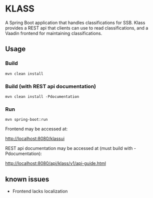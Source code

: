 # KLASS
A Spring Boot application that handles classifications for SSB.
Klass provides a REST api that clients can use to read classifications, and a Vaadin frontend for maintaining classifications.

## Usage

### Build
    mvn clean install
    
### Build (with REST api documentation)
    mvn clean install -Pdocumentation
    
### Run
    mvn spring-boot:run
    
Frontend may be accessed at:

[http://localhost:8080/klassui]()
    
REST api documentation may be accessed at (must build with -Pdocumentation):

[http://localhost:8080/api/klass/v1/api-guide.html]()

## known issues

* Frontend lacks localization
